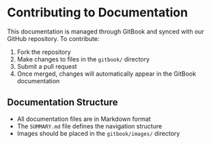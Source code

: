 # Contributing to Documentation

This documentation is managed through GitBook and synced with our GitHub repository. To contribute:

1. Fork the repository
2. Make changes to files in the `gitbook/` directory
3. Submit a pull request
4. Once merged, changes will automatically appear in the GitBook documentation

## Documentation Structure

- All documentation files are in Markdown format
- The `SUMMARY.md` file defines the navigation structure
- Images should be placed in the `gitbook/images/` directory
